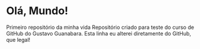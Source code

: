 # Olá, Mundo!
 Primeiro repositório da minha vida
Repositório criado para teste do curso de GitHub do Gustavo Guanabara.
Esta linha eu alterei diretamente do GitHub, que legal!
